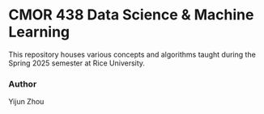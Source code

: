 # CMOR 438 Data Science & Machine Learning

This repository houses various concepts and algorithms taught during the Spring 2025 semester at Rice University.


### Author
Yijun Zhou
